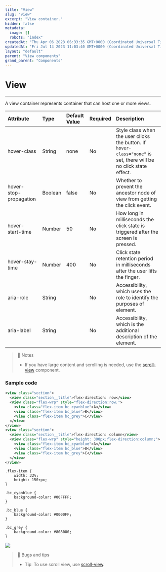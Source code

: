 ```yaml
---
title: "View"
slug: "view"
excerpt: "View container."
hidden: false
metadata: 
  image: []
  robots: "index"
createdAt: "Thu Apr 06 2023 06:33:35 GMT+0000 (Coordinated Universal Time)"
updatedAt: "Fri Jul 14 2023 11:03:40 GMT+0000 (Coordinated Universal Time)"
layout: "default"
parent: "View components"
grand_parent: "Components"
---
```

# View 
*** 
A view container represents container that can host one or more views.

| Attribute              | Type    | Default Value | Required | Description                                                                                                       |
| :--------------------- | :------ | :------------ | :------- | :---------------------------------------------------------------------------------------------------------------- |
| hover-class            | String  | none          | No       | Style class when the user clicks the button. If `hover-class="none"` is set, there will be no click state effect. |
| hover-stop-propagation | Boolean | false         | No       | Whether to prevent the ancestor node of view from getting the click event.                                        |
| hover-start-time       | Number  | 50            | No       | How long in milliseconds the click state is triggered after the screen is pressed.                                |
| hover-stay-time        | Number  | 400           | No       | Click state retention period in milliseconds after the user lifts the finger.                                     |
| aria-role              | String  |               | No       | Accessibility, which uses the role to identify the purposes of element.                                           |
| aria-label             | String  |               | No       | Accessibility, which is the additional description of the element.                                                |

> 📘 Notes
> 
> - If you have large content and scrolling is needed, use the [scroll-view](doc:scroll-view) component.

### Sample code

```xml WXML
<view class="section">
  <view class="section__title">flex-direction: row</view>
  <view class="flex-wrp" style="flex-direction:row;">
    <view class="flex-item bc_cyanblue">A</view>
    <view class="flex-item bc_blue">B</view>
    <view class="flex-item bc_grey">C</view>
  </view>
</view>
<view class="section">
  <view class="section__title">flex-direction: column</view>
  <view class="flex-wrp" style="height: 300px;flex-direction:column;">
    <view class="flex-item bc_cyanblue">A</view>
    <view class="flex-item bc_blue">B</view>
    <view class="flex-item bc_grey">C</view>
  </view>
</view>
```
```Text WXSS
.flex-item {
    width: 33%;
    height: 150rpx;
}

.bc_cyanblue {
    background-color: #00FFFF;
}

.bc_blue {
    background-color: #0000FF;
}

.bc_grey {
    background-color: #808080;
}
```

![](https://files.readme.io/c998e8e-Screenshot_2023-06-12_at_12.08.05_PM.png)

> 🚧 Bugs and tips
> 
> - Tip: To use scroll view, use [scroll-view](doc:scroll-view).
